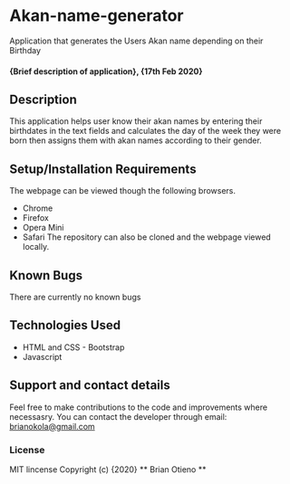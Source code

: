 # Akan-name-generator
Application that generates the Users Akan name depending on their Birthday
#### {Brief description of application}, {17th Feb 2020}

## Description
This application helps user know their akan names by entering their birthdates in the text fields and calculates the day of the week they were born then assigns them with akan names according to their gender.
## Setup/Installation Requirements
The webpage can be viewed though the following browsers.
* Chrome
* Firefox
* Opera Mini
* Safari
The repository can also be cloned and the webpage viewed locally.
## Known Bugs
There are currently no known bugs
## Technologies Used
* HTML and CSS - Bootstrap
* Javascript
## Support and contact details
Feel free to make contributions to the code and improvements where necessasry.
You can contact the developer through email: brianokola@gmail.com
### License

MIT lincense Copyright (c) {2020} ** Brian Otieno **
